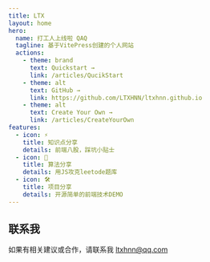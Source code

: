 ```yaml
---
title: LTX
layout: home
hero:
  name: 打工人上线啦 QAQ
  tagline: 基于VitePress创建的个人网站
  actions:
    - theme: brand
      text: Quickstart →
      link: /articles/QucikStart
    - theme: alt
      text: GitHub →
      link: https://github.com/LTXHNN/ltxhnn.github.io
    - theme: alt
      text: Create Your Own →
      link: /articles/CreateYourOwn
features:
  - icon: ⚡️
    title: 知识点分享
    details: 前端八股，踩坑小贴士
  - icon: 🖖
    title: 算法分享
    details: 用JS攻克leetode题库
  - icon: 🛠️
    title: 项目分享
    details: 开源简单的前端技术DEMO
---
```


## 联系我

如果有相关建议或合作，请联系我 ltxhnn@qq.com

